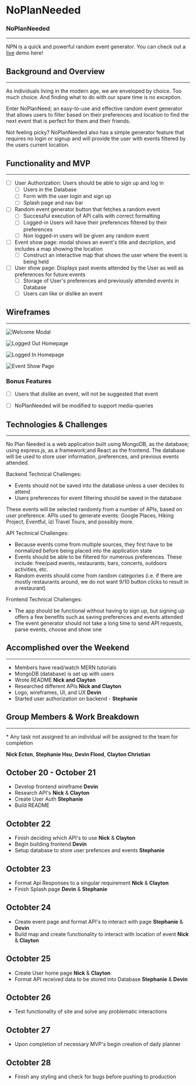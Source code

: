 # NoPlanNeeded

### NoPlanNeeded
---
NPN is a quick and powerful random event generator. You can check out a [live](https://www.google.com) demo here!

## Background and Overview
---
As individuals living in the modern age, we are enveloped by choice. Too much choice. And finding what to do with our spare time is no exception.

Enter NoPlanNeed; an easy-to-use and effective random event generator that allows users to filter based on their preferences and location to find the next event that is perfect for them and their friends.

Not feeling picky? NoPlanNeeded also has a simple generator feature that requires no login or signup and will provide the user with events filtered by the users current location.


## Functionality and MVP
---
- [ ] User Authorization: Users should be able to sign up and log in
    - [ ] Users in the Database
    - [ ] Form with the user login and sign up
    - [ ] Splash page and nav bar
- [ ] Random event generator button that fetches a random event
    - [ ] Successful execution of API calls with correct formatting
    - [ ] Logged-in Users will have their preferences filtered by their preferences
    - [ ] Non logged-in users will be given any random event
- [ ] Event show page: modal shows an event's title and decription, and includes a map showing the location
    - [ ] Construct an interactive map that shows the user where the event is being held
- [ ] User show page: Displays past events attended by the User as well as preferences for future events
    - [ ] Storage of User's preferences and previously attended events in Database
    - [ ] Users can like or dislike an event

## Wireframes
---
![Welcome Modal](frontend/src/images/logged-out-welcome-modal.png)

![Logged Out Homepage](frontend/src/images/logged-out-homepage.png)

![Logged In Homepage](frontend/src/images/logged-in-homepage.png)

![Event Show Page](frontend/src/images/activity-show-modal.png)

### Bonus Features
- [ ] Users that dislike an event, will not be suggested that event
- [ ] NoPlanNeeded will be modified to support media-queries


## Technologies & Challenges
---
No Plan Needed is a web application built using MongoDB, as the database; using express.js, as a framework;and React as the frontend. The database will be used to store user information, preferences, and previous events attended.

Backend Technical Challenges:
- Events should not be saved into the database unless a user decides to attend
- Users preferences for event filtering should be saved in the database

These events will be selected randomly from a number of APIs, based on user preference. APIs used to generate events: Google Places, Hiking Project, Eventful, izi Travel Tours, and possibly more.

API Technical Challenges:
- Because events come from multiple sources, they first have to be normalized before being placed into the application state
- Events should be able to be filtered for numerous preferences. These include: free/paid events, restaurants, bars, concerts, outdoors activities, etc.
- Random events should come from random categories (i.e. if there are mostly restaurants around, we do not want 9/10 button clicks to result in a restaurant)

Frontend Technical Challenges:
- The app should be functional without having to sign up, but signing up offers a few benefits such as saving preferences and events attended
- The event generator should not take a long time to send API requests, parse events, choose and show one

## Accomplished over the Weekend
---
+ Members have read/watch MERN tutorials
+ MongoDB (database) is set up with users
+ Wrote README **Nick and Clayton**
+ Researched different APIs **Nick and Clayton**
+ Logo, wireframes, UI, and UX **Devin**
+ Started user authorization on backend - **Stephanie**

## Group Members & Work Breakdown
---
\* Any task not assigned to an individual will be assigned to the team for completion

**Nick Ecton**, **Stephanie Hsu**, **Devin Flood**, **Clayton Christian**

## October 20 - October 21
+ Develop frontend wireframe **Devin**
+ Research API's **Nick** & **Clayton**
+ Create User Auth **Stephanie**
+ Build README

## Octobter 22
+ Finish deciding which API's to use **Nick** & **Clayton**
+ Begin building frontend **Devin**
+ Setup database to store user prefences and events **Stephanie**

## Octobter 23
+ Format Api Responses to a singular requirement **Nick** & **Clayton**
+  Finish Splash page **Devin** & **Stephanie**

## Octobter 24
+ Create event page and format API's to interact with page **Stephanie** & **Devin**
+ Build map and create functionality to interact with location of event **Nick** & **Clayton**

## Octobter 25
+ Create User home page **Nick** & **Clayton**
+ Format API received data to be stored into Database **Stephanie** & **Devin**

## Octobter 26
+ Test functionality of site and solve any problematic interactions

## Octobter 27
+ Upon completion of necessary MVP's begin creation of daily planner

## Octobter 28
+ Finish any styling and check for bugs before pushing to production
